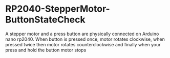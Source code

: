 # RP2040-StepperMotor-ButtonStateCheck
A stepper motor and a press button are physically connected on Arduino nano rp2040. When button is pressed once, motor rotates clockwise, when pressed twice then motor rotates counterclockwise and finally when your press and hold the button motor stops
